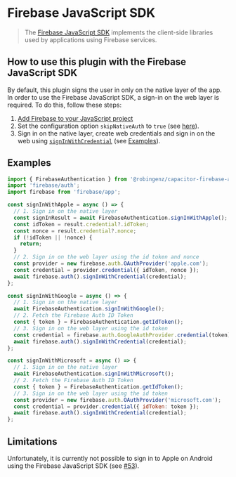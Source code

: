 # Firebase JavaScript SDK

> The [Firebase JavaScript SDK](https://firebase.google.com/docs/reference/js) implements the client-side libraries used by applications using Firebase services.

## How to use this plugin with the Firebase JavaScript SDK

By default, this plugin signs the user in only on the native layer of the app.
In order to use the Firebase JavaScript SDK, a sign-in on the web layer is required.
To do this, follow these steps:

1. [Add Firebase to your JavaScript project](https://firebase.google.com/docs/web/setup)
1. Set the configuration option `skipNativeAuth` to `true` (see [here](https://github.com/robingenz/capacitor-firebase-authentication#configuration)).
1. Sign in on the native layer, create web credentials and sign in on the web using [`signInWithCredential`](https://firebase.google.com/docs/reference/js/firebase.auth.Auth#signinwithcredential) (see [Examples](#examples)).

## Examples

```js
import { FirebaseAuthentication } from '@robingenz/capacitor-firebase-authentication';
import 'firebase/auth';
import firebase from 'firebase/app';

const signInWithApple = async () => {
  // 1. Sign in on the native layer
  const signInResult = await FirebaseAuthentication.signInWithApple();
  const idToken = result.credential?.idToken;
  const nonce = result.credential?.nonce;
  if (!idToken || !nonce) {
    return;
  }
  // 2. Sign in on the web layer using the id token and nonce
  const provider = new firebase.auth.OAuthProvider('apple.com');
  const credential = provider.credential({ idToken, nonce });
  await firebase.auth().signInWithCredential(credential);
};

const signInWithGoogle = async () => {
  // 1. Sign in on the native layer
  await FirebaseAuthentication.signInWithGoogle();
  // 2. Fetch the Firebase Auth ID Token
  const { token } = FirebaseAuthentication.getIdToken();
  // 3. Sign in on the web layer using the id token
  const credential = firebase.auth.GoogleAuthProvider.credential(token);
  await firebase.auth().signInWithCredential(credential);
};

const signInWithMicrosoft = async () => {
  // 1. Sign in on the native layer
  await FirebaseAuthentication.signInWithMicrosoft();
  // 2. Fetch the Firebase Auth ID Token
  const { token } = FirebaseAuthentication.getIdToken();
  // 3. Sign in on the web layer using the id token
  const provider = new firebase.auth.OAuthProvider('microsoft.com');
  const credential = provider.credential({ idToken: token });
  await firebase.auth().signInWithCredential(credential);
};
```

## Limitations

Unfortunately, it is currently not possible to sign in to Apple on Android using the Firebase JavaScript SDK (see [#53](https://github.com/robingenz/capacitor-firebase-authentication/issues/53)).
